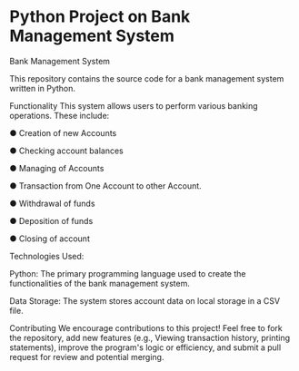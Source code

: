 # Python Project on Bank Management System
Bank Management System

This repository contains the source code for a bank management system written in Python.

Functionality
This system allows users to perform various banking operations. These include:

● Creation of new Accounts

● Checking account balances

● Managing of Accounts

● Transaction from One Account to other Account.

● Withdrawal of funds

● Deposition of funds

● Closing of account

Technologies Used:

Python: The primary programming language used to create the functionalities of the bank management system.


Data Storage:
The system stores account data on local storage in a CSV file.


Contributing
We encourage contributions to this project! Feel free to fork the repository, add new features (e.g., Viewing transaction history, printing statements), improve the program's logic or efficiency, and submit a pull request for review and potential merging.

